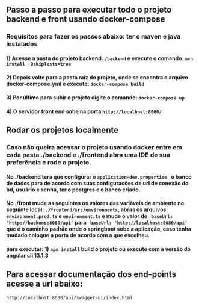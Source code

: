 ## Passo a passo para executar todo o projeto backend e front usando docker-compose

### Requisitos para fazer os passos abaixo: ter o maven e java instalados

#### 1) Acesse a pasta do projeto backend: ``` /backend ``` e execute o comando: ``` mvn install -DskipTests=true ```
#### 2) Depois volte para a pasta raiz do projeto, onde se encontra o arquivo docker-compose.yml e execute: ``` docker-compose build ```
#### 3) Por último para subir o projeto digite o comando: ``` docker-compose up ```
#### 4) O servidor front end sobe na porta ``` http://localhost:8000/ ```

## Rodar os projetos localmente

### Caso não queira acessar o projeto usando docker entre em cada pasta ./backend e ./frontend abra uma IDE de sua preferência e rode o projeto. 
#### No ./backend terá que configurar o ``` application-dev.properties  ``` o banco de dados para de acordo com suas configuracões de url de conexão do bd, usuário e senha, ter o postgres e o banco criado.

#### No ./front mude as seguintes os valores das variáveis de ambiente no seguinte local: ``` ./frontend/src/environments ```,   abras os arquivos: ``` environment.prod.ts ``` e ``` environment.ts ``` e mude o valor de ```  baseUrl: 'http://backend:8080/api' ``` para ```  baseUrl: 'http://localhost:8080/api' ``` que é o caminho padrão onde o springboot sobe a aplicação, caso tenha mudado coloque a porta de acordo com a que escolheu.
#### para executar: 1) ``` npm install ```  build o projeto ou execute com a versão do angular cli 13.1.3

## Para acessar documentação dos end-points acesse a url abaixo:
``` http://localhost:8080/api/swagger-ui/index.html ``` 

